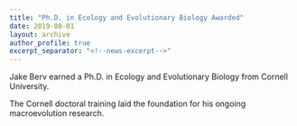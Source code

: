 ```yaml
---
title: "Ph.D. in Ecology and Evolutionary Biology Awarded"
date: 2019-08-01
layout: archive
author_profile: true
excerpt_separator: "<!--news-excerpt-->"
---
```

Jake Berv earned a Ph.D. in Ecology and Evolutionary Biology from Cornell University.

<!--news-excerpt-->
The Cornell doctoral training laid the foundation for his ongoing macroevolution research.
